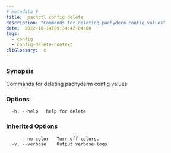 ```yaml
---
# metadata # 
title:  pachctl config delete
description: "Commands for deleting pachyderm config values"
date:  2022-10-14T09:34:42-04:00
tags:
  - config
  - config-delete-context
cliGlossary:  c
---
```


### Synopsis

Commands for deleting pachyderm config values

### Options

```
  -h, --help   help for delete
```

### Inherited Options

```
      --no-color   Turn off colors.
  -v, --verbose    Output verbose logs
```

